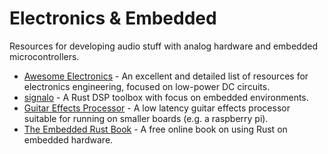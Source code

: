 # Electronics & Embedded
Resources for developing audio stuff with analog hardware and embedded microcontrollers.

- [Awesome Electronics](https://github.com/kitspace/awesome-electronics) - An excellent and detailed list of resources for electronics engineering, focused on low-power DC circuits.
- [signalo](https://github.com/signalo/signalo) - A Rust DSP toolbox with focus on embedded environments.
- [Guitar Effects Processor](https://github.com/Quinny/GuitarEffects) - A low latency guitar effects processor suitable for running on smaller boards (e.g. a raspberry pi).
- [The Embedded Rust Book](https://docs.rust-embedded.org/book/) - A free online book on using Rust on embedded hardware.